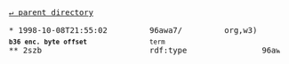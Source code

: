 <pre>
  <a href="../">&#x21b5; parent directory</a>
  
  * 1998-10-08T21:55:02&#x0009;&#x0009;96awa7/&#x0009;&#x0009;org,w3)&#x0009;&#x0009;1998/10/WD-rdf-syntax-19981008
  <sub><b>b36 enc. byte offset</b></sub>&#x0009;&#x0009;<sub>term</sub>
  ** 2szb&#x0009;&#x0009;&#x0009;rdf:type&#x0009;&#x0009;96awa7/org,w3)/1998/10/WD-rdf-syntax-19981008/2szb
</pre>
